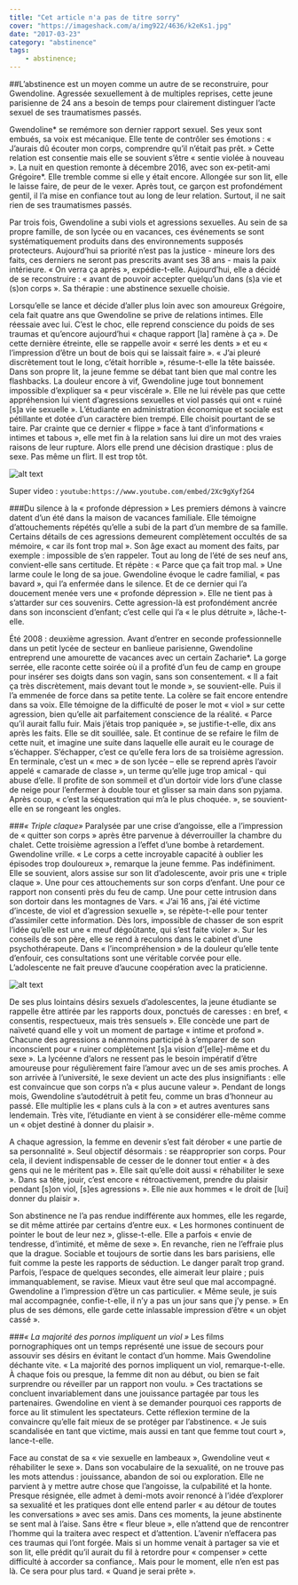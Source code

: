 ```yaml
---
title: "Cet article n'a pas de titre sorry"
cover: "https://imageshack.com/a/img922/4636/k2eKs1.jpg"
date: "2017-03-23"
category: "abstinence"
tags:
    - abstinence;
---
```


##L’abstinence est un moyen comme un autre de se reconstruire, pour Gwendoline. Agressée sexuellement à de multiples reprises, cette jeune parisienne de 24 ans a besoin de temps pour clairement distinguer l’acte sexuel de ses traumatismes passés.

Gwendoline* se remémore son dernier rapport sexuel. Ses yeux sont embués, sa voix est mécanique. Elle tente de contrôler ses émotions : « J’aurais dû écouter mon corps, comprendre qu’il n’était pas prêt. » Cette relation est consentie mais elle se souvient s’être « sentie violée à nouveau ». La nuit en question remonte à décembre 2016, avec son ex-petit-ami Grégoire*. Elle tremble comme si elle y était encore. Allongée sur son lit, elle le laisse faire, de peur de le vexer. Après tout, ce garçon est profondément gentil, il l’a mise en confiance tout au long de leur relation. Surtout, il ne sait rien de ses traumatismes passés.

Par trois fois, Gwendoline a subi viols et agressions sexuelles. Au sein de sa propre famille, de son lycée ou en vacances, ces événements se sont systématiquement produits dans des environnements supposés protecteurs. Aujourd’hui sa priorité n’est pas la justice -  mineure lors des faits, ces derniers ne seront pas prescrits avant ses 38 ans -  mais la paix intérieure. « On verra ça après », expédie-t-elle. Aujourd’hui, elle a décidé de se reconstruire : « avant de pouvoir accepter quelqu’un dans (s)a vie et (s)on corps ». Sa thérapie : une abstinence sexuelle choisie.

Lorsqu’elle se lance et décide d’aller plus loin avec son amoureux Grégoire, cela fait quatre ans que Gwendoline se prive de relations intimes. Elle réessaie avec lui. C’est le choc, elle reprend conscience du poids de ses traumas et qu’encore aujourd’hui « chaque rapport [la] ramène à ça ». De cette dernière étreinte, elle se rappelle avoir « serré les dents » et eu « l’impression d’être un bout de bois qui se laissait faire ». « J’ai pleuré discrètement tout le long, c’était horrible », résume-t-elle la tête baissée. Dans son propre lit, la jeune femme se débat tant bien que mal contre les flashbacks. La douleur encore à vif, Gwendoline juge tout bonnement impossible d’expliquer sa « peur viscérale ». Elle ne lui révèle pas que cette appréhension lui vient d’agressions sexuelles et viol passés qui ont « ruiné [s]a vie sexuelle ». L’étudiante en administration économique et sociale est pétillante et dotée d’un caractère bien trempé. Elle choisit pourtant de se taire. Par crainte que ce dernier « flippe » face à tant d’informations « intimes et tabous », elle met fin à la relation sans lui dire un mot des vraies raisons de leur rupture. Alors elle prend une décision drastique : plus de sexe. Pas même un flirt. Il est trop tôt.  


![alt text](https://imageshack.com/a/img923/5594/PzX1vo.jpg "Je suis une imageeeeee")

Super video :
`youtube:https://www.youtube.com/embed/2Xc9gXyf2G4`

###Du silence à la « profonde dépression »
Les premiers démons à vaincre datent d’un été dans la maison de vacances familiale. Elle témoigne d’attouchements répétés qu’elle a subi de la part d’un membre de sa famille. Certains détails de ces agressions demeurent complètement occultés de sa mémoire, « car ils font trop mal ». Son âge exact au moment des faits, par exemple : impossible de s’en rappeler. Tout au long de l’été de ses neuf ans, convient-elle sans certitude. Et répète : « Parce que ça fait trop mal. » Une larme coule le long de sa joue. Gwendoline évoque le cadre familial, « pas bavard », qui l’a enfermée dans le silence. Et de ce dernier qui l’a doucement menée vers une « profonde dépression ». Elle ne tient pas à s’attarder sur ces souvenirs. Cette agression-là est profondément ancrée dans son inconscient d’enfant; c’est celle qui l’a « le plus détruite », lâche-t-elle.

Été 2008 : deuxième agression. Avant d’entrer en seconde professionnelle dans un petit lycée de secteur en banlieue parisienne, Gwendoline entreprend une amourette de vacances avec un certain Zacharie*. La gorge serrée, elle raconte cette soirée où il a profité d’un feu de camp en groupe pour insérer ses doigts dans son vagin, sans son consentement. « Il a fait ça très discrètement, mais devant tout le monde », se souvient-elle. Puis il l’a emmenée de force dans sa petite tente. La colère se fait encore entendre dans sa voix. Elle témoigne de la difficulté de poser le mot « viol » sur cette agression, bien qu’elle ait parfaitement conscience de la réalité. « Parce qu’il aurait fallu fuir. Mais j’étais trop paniquée », se justifie-t-elle, dix ans après les faits. Elle se dit souillée, sale. Et continue de se refaire le film de cette nuit, et imagine une suite dans laquelle elle aurait eu le courage de s’échapper. S’échapper, c’est ce qu’elle fera lors de sa troisième agression. En terminale, c’est un « mec » de son lycée – elle se reprend après l’avoir appelé « camarade de classe », un terme qu’elle juge trop amical - qui abuse d’elle. Il profite de son sommeil et d’un dortoir vide lors d’une classe de neige pour l’enfermer à double tour et glisser sa main dans son pyjama. Après coup, « c’est la séquestration qui m’a le plus choquée. », se souvient-elle en se rongeant les ongles.


###*« Triple claque»*
Paralysée par une crise d’angoisse, elle a l’impression de « quitter son corps » après être parvenue à déverrouiller la chambre du chalet. Cette troisième agression a l’effet d’une bombe à retardement. Gwendoline vrille. « Le corps a cette incroyable capacité à oublier les épisodes trop douloureux », remarque la jeune femme. Pas indéfiniment. Elle se souvient, alors assise sur son lit d’adolescente, avoir pris une « triple claque ». Une pour ces attouchements sur son corps d’enfant. Une pour ce rapport non consenti près du feu de camp. Une pour cette intrusion dans son dortoir dans les montagnes de Vars. « J’ai 16 ans, j’ai été victime d’inceste, de viol et d’agression sexuelle », se répète-t-elle pour tenter d’assimiler cette information. Dès lors, impossible de chasser de son esprit l’idée qu’elle est une « meuf dégoûtante, qui s’est faite violer ». Sur les conseils de son père, elle se rend à reculons dans le cabinet d’une psychothérapeute. Dans « l’incompréhension » de la douleur qu’elle tente d’enfouir, ces consultations sont une véritable corvée pour elle. L’adolescente ne fait preuve d’aucune coopération avec la praticienne.

![alt text](https://imageshack.com/a/img924/2591/EI2GAh.jpg "La triple claque")

De ses plus lointains désirs sexuels d’adolescentes, la jeune étudiante se rappelle être attirée par les rapports doux, ponctués de caresses : en bref, « consentis, respectueux, mais très sensuels ». Elle concède une part de naïveté quand elle y voit un moment de partage « intime et profond ». Chacune des agressions a néanmoins participé à s’emparer de son inconscient pour « ruiner complètement [s]a vision d’[elle]-même et du sexe ». La lycéenne d’alors ne ressent pas le besoin impératif d’être amoureuse pour régulièrement faire l’amour avec un de ses amis proches. A son arrivée à l’université, le sexe devient un acte des plus insignifiants : elle est convaincue que son corps n’a « plus aucune valeur ». Pendant de longs mois, Gwendoline s’autodétruit à petit feu, comme un bras d’honneur au passé. Elle multiplie les « plans culs à la con » et autres aventures sans lendemain. Très vite, l’étudiante en vient à se considérer elle-même comme un « objet destiné à donner du plaisir ».

A chaque agression, la femme en devenir s’est fait dérober « une partie de sa personnalité ». Seul objectif désormais : se réapproprier son corps. Pour cela, il devient indispensable de cesser de le donner tout entier « à des gens qui ne le méritent pas ». Elle sait qu’elle doit aussi « réhabiliter le sexe ». Dans sa tête, jouir, c’est encore « rétroactivement, prendre du plaisir pendant [s]on viol, [s]es agressions ». Elle nie aux hommes « le droit de [lui] donner du plaisir ».

Son abstinence ne l’a pas rendue indifférente aux hommes, elle les regarde, se dit même attirée par certains d’entre eux. « Les hormones continuent de pointer le bout de leur nez », glisse-t-elle. Elle a parfois « envie de tendresse, d’intimité, et même de sexe ». En revanche, rien ne l’effraie plus que la drague. Sociable et toujours de sortie dans les bars parisiens, elle fuit comme la peste les rapports de séduction. Le danger paraît trop grand. Parfois, l’espace de quelques secondes, elle aimerait leur plaire ; puis immanquablement, se ravise. Mieux vaut être seul que mal accompagné. Gwendoline a l’impression d’être un cas particulier. « Même seule, je suis mal accompagnée, confie-t-elle, il n’y a pas un jour sans que j’y pense. » En plus de ses démons, elle garde cette inlassable impression d’être « un objet cassé ».  



###*« La majorité des pornos impliquent un viol »*
Les films pornographiques ont un temps représenté une issue de secours pour assouvir ses désirs en évitant le contact d’un homme. Mais Gwendoline déchante vite. « La majorité des pornos impliquent un viol, remarque-t-elle. À chaque fois ou presque, la femme dit non au début, ou bien se fait surprendre ou réveiller par un rapport non voulu. » Ces tractations se concluent invariablement dans une jouissance partagée par tous les partenaires. Gwendoline en vient à se demander pourquoi ces rapports de force au lit stimulent les spectateurs. Cette réflexion termine de la convaincre qu’elle fait mieux de se protéger par l’abstinence. «  Je suis scandalisée en tant que victime, mais aussi en tant que femme tout court », lance-t-elle.

Face au constat de sa « vie sexuelle en lambeaux », Gwendoline veut « réhabiliter le sexe ». Dans son vocabulaire de la sexualité, on ne trouve pas les mots attendus : jouissance, abandon de soi ou exploration. Elle ne parvient à y mettre autre chose que l’angoisse, la culpabilité et la honte. Presque résignée, elle admet à demi-mots avoir renoncé à l’idée d’explorer sa sexualité et les pratiques dont elle entend parler « au détour de toutes les conversations » avec ses amis. Dans ces moments, la jeune abstinente se sent mal à l’aise. Sans être « fleur bleue », elle n’attend que de rencontrer l’homme qui la traitera avec respect et d’attention. L’avenir n’effacera pas ces traumas qui l’ont forgée. Mais si un homme venait à partager sa vie et son lit, elle prédit qu’il aurait du fil à retordre pour « compenser » cette difficulté à accorder sa confiance,. Mais pour le moment, elle n’en est pas là. Ce sera pour plus tard. « Quand je serai prête ».
